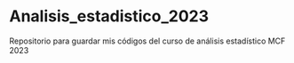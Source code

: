 # Analisis_estadistico_2023
Repositorio para guardar mis códigos del curso de análisis estadístico MCF 2023
